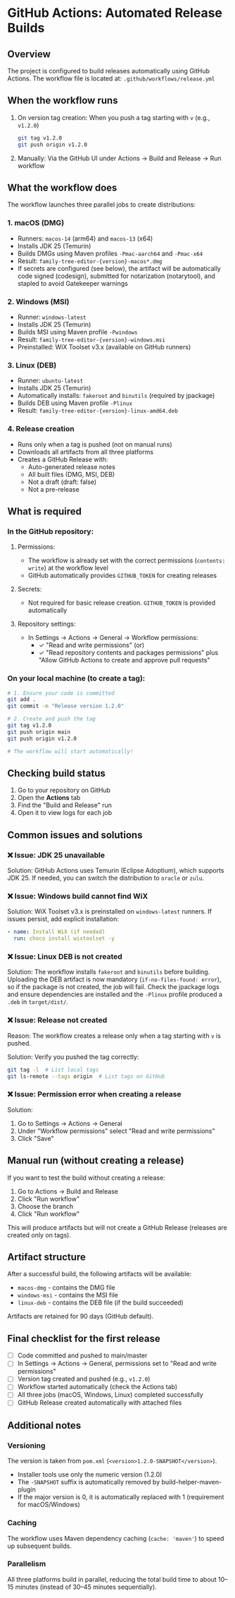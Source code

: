 # GitHub Actions: Automated Release Builds

## Overview

The project is configured to build releases automatically using GitHub Actions. The workflow file is located at: `.github/workflows/release.yml`

## When the workflow runs

1. On version tag creation: When you push a tag starting with `v` (e.g., `v1.2.0`)
   ```bash
   git tag v1.2.0
   git push origin v1.2.0
   ```

2. Manually: Via the GitHub UI under Actions → Build and Release → Run workflow

## What the workflow does

The workflow launches three parallel jobs to create distributions:

### 1. macOS (DMG)
- Runners: `macos-14` (arm64) and `macos-13` (x64)
- Installs JDK 25 (Temurin)
- Builds DMGs using Maven profiles `-Pmac-aarch64` and `-Pmac-x64`
- Result: `family-tree-editor-{version}-macos*.dmg`
- If secrets are configured (see below), the artifact will be automatically code signed (codesign), submitted for notarization (notarytool), and stapled to avoid Gatekeeper warnings

### 2. Windows (MSI)
- Runner: `windows-latest`
- Installs JDK 25 (Temurin)
- Builds MSI using Maven profile `-Pwindows`
- Result: `family-tree-editor-{version}-windows.msi`
- Preinstalled: WiX Toolset v3.x (available on GitHub runners)

### 3. Linux (DEB)
- Runner: `ubuntu-latest`
- Installs JDK 25 (Temurin)
- Automatically installs: `fakeroot` and `binutils` (required by jpackage)
- Builds DEB using Maven profile `-Plinux`
- Result: `family-tree-editor-{version}-linux-amd64.deb`

### 4. Release creation
- Runs only when a tag is pushed (not on manual runs)
- Downloads all artifacts from all three platforms
- Creates a GitHub Release with:
  - Auto-generated release notes
  - All built files (DMG, MSI, DEB)
  - Not a draft (draft: false)
  - Not a pre-release

## What is required

### In the GitHub repository:

1. Permissions:
   - The workflow is already set with the correct permissions (`contents: write`) at the workflow level
   - GitHub automatically provides `GITHUB_TOKEN` for creating releases

2. Secrets:
   - Not required for basic release creation. `GITHUB_TOKEN` is provided automatically

3. Repository settings:
   - In Settings → Actions → General → Workflow permissions:
     - ✓ "Read and write permissions" (or)
     - ✓ "Read repository contents and packages permissions" plus "Allow GitHub Actions to create and approve pull requests"

### On your local machine (to create a tag):

```bash
# 1. Ensure your code is committed
git add .
git commit -m "Release version 1.2.0"

# 2. Create and push the tag
git tag v1.2.0
git push origin main
git push origin v1.2.0

# The workflow will start automatically!
```

## Checking build status

1. Go to your repository on GitHub
2. Open the **Actions** tab
3. Find the "Build and Release" run
4. Open it to view logs for each job

## Common issues and solutions

### ❌ Issue: JDK 25 unavailable
Solution: GitHub Actions uses Temurin (Eclipse Adoptium), which supports JDK 25. If needed, you can switch the distribution to `oracle` or `zulu`.

### ❌ Issue: Windows build cannot find WiX
Solution: WiX Toolset v3.x is preinstalled on `windows-latest` runners. If issues persist, add explicit installation:
```yaml
- name: Install WiX (if needed)
  run: choco install wixtoolset -y
```

### ❌ Issue: Linux DEB is not created
Solution: The workflow installs `fakeroot` and `binutils` before building. Uploading the DEB artifact is now mandatory (`if-no-files-found: error`), so if the package is not created, the job will fail. Check the jpackage logs and ensure dependencies are installed and the `-Plinux` profile produced a `.deb` in `target/dist/`.

### ❌ Issue: Release not created
Reason: The workflow creates a release only when a tag starting with `v` is pushed.

Solution: Verify you pushed the tag correctly:
```bash
git tag -l  # List local tags
git ls-remote --tags origin  # List tags on GitHub
```

### ❌ Issue: Permission error when creating a release
Solution:
1. Go to Settings → Actions → General
2. Under "Workflow permissions" select "Read and write permissions"
3. Click "Save"

## Manual run (without creating a release)

If you want to test the build without creating a release:

1. Go to Actions → Build and Release
2. Click "Run workflow"
3. Choose the branch
4. Click "Run workflow"

This will produce artifacts but will not create a GitHub Release (releases are created only on tags).

## Artifact structure

After a successful build, the following artifacts will be available:
- `macos-dmg` - contains the DMG file
- `windows-msi` - contains the MSI file
- `linux-deb` - contains the DEB file (if the build succeeded)

Artifacts are retained for 90 days (GitHub default).

## Final checklist for the first release

- [ ] Code committed and pushed to main/master
- [ ] In Settings → Actions → General, permissions set to "Read and write permissions"
- [ ] Version tag created and pushed (e.g., `v1.2.0`)
- [ ] Workflow started automatically (check the Actions tab)
- [ ] All three jobs (macOS, Windows, Linux) completed successfully
- [ ] GitHub Release created automatically with attached files

## Additional notes

### Versioning
The version is taken from `pom.xml` (`<version>1.2.0-SNAPSHOT</version>`).
- Installer tools use only the numeric version (1.2.0)
- The `-SNAPSHOT` suffix is automatically removed by build-helper-maven-plugin
- If the major version is 0, it is automatically replaced with 1 (requirement for macOS/Windows)

### Caching
The workflow uses Maven dependency caching (`cache: 'maven'`) to speed up subsequent builds.

### Parallelism
All three platforms build in parallel, reducing the total build time to about 10–15 minutes (instead of 30–45 minutes sequentially).
